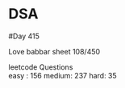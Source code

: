 # DSA

#Day 415

Love babbar sheet
    108/450
    
leetcode Questions   
easy : 156
medium: 237
hard: 35

 
